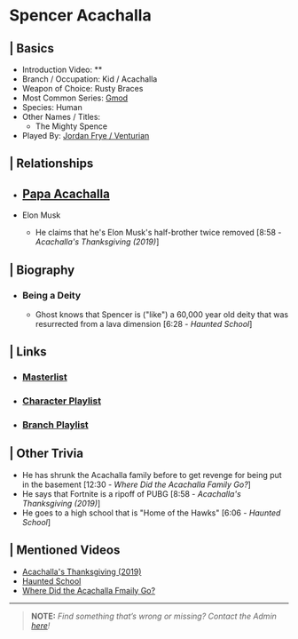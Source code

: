 # Spencer Acachalla  


## | Basics  
- Introduction Video: **  
- Branch / Occupation: Kid / Acachalla  
- Weapon of Choice: Rusty Braces  
- Most Common Series: [Gmod](6.Series/Gmod.html)  
- Species: Human  
- Other Names / Titles:   
  - The Mighty Spence  
- Played By: [Jordan Frye / Venturian](3.Siblings/3.1.Jordan-Frye-Venturian.html)  


## | Relationships  
- [**Papa Acachalla**]()  
  - 

- Elon Musk
  - He claims that he's Elon Musk's half-brother twice removed [8:58 - *Acachalla's Thanksgiving (2019)*]


## | Biography  
- ### Being a Deity
  -  Ghost knows that Spencer is \("like") a 60,000 year old deity that was resurrected from a lava dimension [6:28 - *Haunted School*]  

 
## | Links  
- ### [Masterlist]()  
- ### [Character Playlist]()  
- ### [Branch Playlist]()  


## | Other Trivia  
- He has shrunk the Acachalla family before to get revenge for being put in the basement [12:30 - *Where Did the Acachalla Family Go?*]
- He says that Fortnite is a ripoff of PUBG [8:58 - *Acachalla's Thanksgiving (2019)*]
- He goes to a high school that is "Home of the Hawks" [6:06 - *Haunted School*]

## | Mentioned Videos
- [Acachalla's Thanksgiving \(2019)](https://youtu.be/dC5GT2mZNEk)
- [Haunted School](https://youtu.be/cV31R3z-P7M)
- [Where Did the Acachalla Fmaily Go?](https://youtu.be/rXysj4tKZmU)

----

> **NOTE:** *Find something that’s wrong or missing? Contact the Admin [here](../chapter_2.html)!*